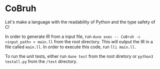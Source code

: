 # CoBruh
Let's make a language with the readability of Python and the type safety of C!

In order to generate IR from a input file, run `dune exec -- CoBruh -c <input_path> > main.ll` from the root directory. This will output the IR in a file called `main.ll`. In order to execute this code, run `lli main.ll`. 

To run the unit tests, either run `dune test` from the root diretory or `python3 testall.py` from the `/test` directory.


